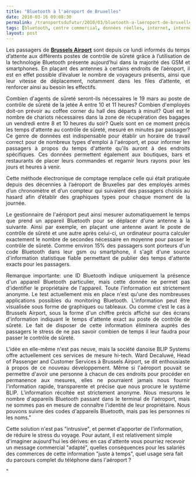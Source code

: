 ```yaml
---
title: "Bluetooth à l'aéroport de Bruxelles"
date: 2010-03-16 09:08:30
permalink: /transportsdufutur/2010/03/bluetooth-a-laeroport-de-bruxelles.html
tags: [bluetooth, centre commercial, données réelles, internet, internet des objets]
layout: post
---
```


<p style="text-align: justify">Les passagers de <strong><span style="text-decoration: underline"><a href="http://www.brusselsairport.be/fr/news/newsItems/361700" target="_blank">Brussels Airport</a></span></strong> sont depuis ce lundi informés du temps d’attente aux différents postes de contrôle de sûreté grâce à l’utilisation de la technologie Bluetooth présente aujourd’hui dans la majorité des GSM et smartphones. En plaçant des antennes à certains endroits de l’aéroport, il est en effet possible d’évaluer le nombre de voyageurs présents, ainsi que leur vitesse de déplacement, notamment dans les files d’attente, et renforcer ainsi au besoin les effectifs. </p> <p style="text-align: justify">Combien d'agents de sûreté seront-ils nécessaires le 19 mars au poste de contrôle de sûreté de la jetée A entre 10 et 11 heures? Combien d'employés doit-on prévoir au coffee corner du hall des départs à minuit? Quel est le nombre de chariots nécessaires dans la zone de récupération des bagages un vendredi entre 8 et 10 heures du soir? Quels sont en ce moment précis les temps d'attente au contrôle de sûreté, mesuré en minutes par passager? Ce genre de données est indispensable pour établir un horaire de travail correct pour de nombreux types d'emploi à l'aéroport, et pour informer les passagers à propos du temps d'attente qu'ils auront à des endroits spécifiques. Ces données permettent également aux boutiques, bars et restaurants de placer leurs commandes et regarnir leurs rayons pour les jours et heures à venir.</p> <p style="text-align: justify"> </p>  <!--more-->  <p style="text-align: justify">Cette méthode électronique de comptage remplace celle qui était pratiquée depuis des décennies à l’aéroport de Bruxelles par des employés armés d’un chronomètre et d’un compteur qui suivaient des passagers choisis au hasard afin d’établir des graphiques types pour chaque moment de la journée.</p> <p style="text-align: justify">Le gestionnaire de l'aéroport peut ainsi mesurer automatiquement le temps que prend un appareil Bluetooth pour se déplacer d'une antenne à la suivante. Ainsi par exemple, en plaçant une antenne avant le poste de contrôle de sûreté et une autre après celui-ci, un ordinateur pourra calculer exactement le nombre de secondes nécessaire en moyenne pour passer le contrôle de sûreté. Comme environ 15% des passagers sont porteurs d'un code Bluetooth dans leur gsm ou smartphone, il s'agit d'une source d'information statistique fiable permettant de publier des temps d'attente exacts pour les passagers.</p> <p style="text-align: justify">Remarque importante: une ID Bluetooth indique uniquement la présence d'un appareil Bluetooth particulier, mais cette donnée ne permet pas d'identifier le propriétaire de l'appareil. Toute l'information est strictement anonyme. Le test actuellement mis en place n'est qu'une des nombreuses applications possibles du monitoring Bluetooth. L'information peut être visualisée sous forme de graphiques ou tableaux. Ou comme c'est le cas à Brussels Airport, sous la forme d'un chiffre précis affiché sur des écrans d'information indiquant le temps d'attente exact au poste de contrôle de sûreté. Le fait de disposer de cette information éliminera auprès des passagers le stress de ne pas savoir combien de temps il leur faudra pour passer le contrôle de sûreté.</p> <p style="text-align: justify">L'idée en elle-même n'est pas neuve, mais la société danoise BLIP Systems offre actuellement ces services de mesure hi-tech. Ward Decaluwé, Head of Passenger and Customer Services à Brussels Airport, se dit enthousiaste à propos de ce nouveau développement. Même si l'aéroport pouvait se permettre d'avoir une personne à chacun de ces endroits pour procéder en permanence aux mesures, elles ne pourraient jamais nous fournir l'information rapide, transparente et précise que nous procure le système BLIP. L'information récoltée est strictement anonyme. Nous mesurons le nombre d'appareils Bluetooth passant dans le terminal de l'aéroport, mais ne sommes pas en mesure de connaître l'identité de leur propriétaire. Nous pouvons suivre des codes d'appareils Bluetooth, mais pas les personnes ni les noms."</p> <p style=""text-align: justify"">Cette solution n'est pas "intrusive", et permet d'apporter de l'information, de réduire le stress du voyage. Pour autant, il est relativement simple d'imaginer aujourd'hui les dérives: en cas d'attente vous pourriez recevoir un message commercial "adapté", quelles conséquences pour les salariés des commerces de cette information "juste à temps", quel usage sera fait du parcours complet du téléphone dans l'aéroport ?</p>"
